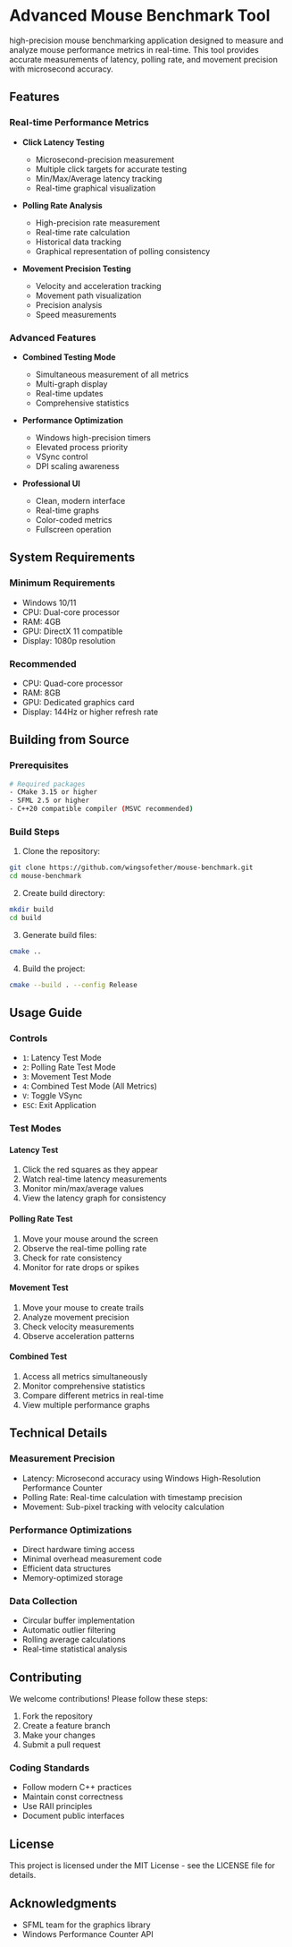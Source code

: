# Advanced Mouse Benchmark Tool

high-precision mouse benchmarking application designed to measure and analyze mouse performance metrics in real-time. This tool provides accurate measurements of latency, polling rate, and movement precision with microsecond accuracy.

## Features

### Real-time Performance Metrics
- **Click Latency Testing**
  - Microsecond-precision measurement
  - Multiple click targets for accurate testing
  - Min/Max/Average latency tracking
  - Real-time graphical visualization

- **Polling Rate Analysis**
  - High-precision rate measurement
  - Real-time rate calculation
  - Historical data tracking
  - Graphical representation of polling consistency

- **Movement Precision Testing**
  - Velocity and acceleration tracking
  - Movement path visualization
  - Precision analysis
  - Speed measurements

### Advanced Features
- **Combined Testing Mode**
  - Simultaneous measurement of all metrics
  - Multi-graph display
  - Real-time updates
  - Comprehensive statistics

- **Performance Optimization**
  - Windows high-precision timers
  - Elevated process priority
  - VSync control
  - DPI scaling awareness

- **Professional UI**
  - Clean, modern interface
  - Real-time graphs
  - Color-coded metrics
  - Fullscreen operation

## System Requirements

### Minimum Requirements
- Windows 10/11
- CPU: Dual-core processor
- RAM: 4GB
- GPU: DirectX 11 compatible
- Display: 1080p resolution

### Recommended
- CPU: Quad-core processor
- RAM: 8GB
- GPU: Dedicated graphics card
- Display: 144Hz or higher refresh rate

## Building from Source

### Prerequisites
```bash
# Required packages
- CMake 3.15 or higher
- SFML 2.5 or higher
- C++20 compatible compiler (MSVC recommended)
```

### Build Steps
1. Clone the repository:
```bash
git clone https://github.com/wingsofether/mouse-benchmark.git
cd mouse-benchmark
```

2. Create build directory:
```bash
mkdir build
cd build
```

3. Generate build files:
```bash
cmake ..
```

4. Build the project:
```bash
cmake --build . --config Release
```

## Usage Guide

### Controls
- `1`: Latency Test Mode
- `2`: Polling Rate Test Mode
- `3`: Movement Test Mode
- `4`: Combined Test Mode (All Metrics)
- `V`: Toggle VSync
- `ESC`: Exit Application

### Test Modes

#### Latency Test
1. Click the red squares as they appear
2. Watch real-time latency measurements
3. Monitor min/max/average values
4. View the latency graph for consistency

#### Polling Rate Test
1. Move your mouse around the screen
2. Observe the real-time polling rate
3. Check for rate consistency
4. Monitor for rate drops or spikes

#### Movement Test
1. Move your mouse to create trails
2. Analyze movement precision
3. Check velocity measurements
4. Observe acceleration patterns

#### Combined Test
1. Access all metrics simultaneously
2. Monitor comprehensive statistics
3. Compare different metrics in real-time
4. View multiple performance graphs

## Technical Details

### Measurement Precision
- Latency: Microsecond accuracy using Windows High-Resolution Performance Counter
- Polling Rate: Real-time calculation with timestamp precision
- Movement: Sub-pixel tracking with velocity calculation

### Performance Optimizations
- Direct hardware timing access
- Minimal overhead measurement code
- Efficient data structures
- Memory-optimized storage

### Data Collection
- Circular buffer implementation
- Automatic outlier filtering
- Rolling average calculations
- Real-time statistical analysis

## Contributing

We welcome contributions! Please follow these steps:

1. Fork the repository
2. Create a feature branch
3. Make your changes
4. Submit a pull request

### Coding Standards
- Follow modern C++ practices
- Maintain const correctness
- Use RAII principles
- Document public interfaces

## License

This project is licensed under the MIT License - see the LICENSE file for details.

## Acknowledgments

- SFML team for the graphics library
- Windows Performance Counter API
